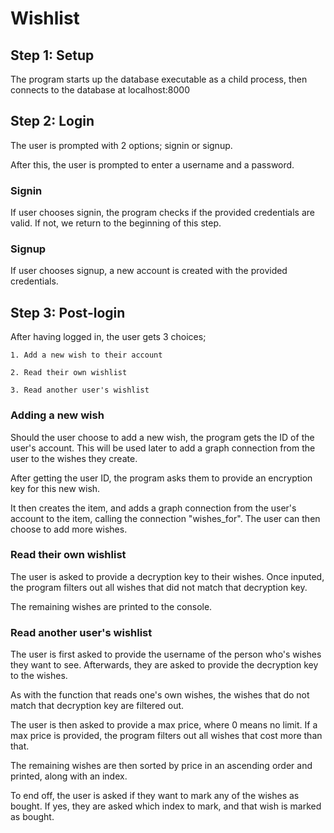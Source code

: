 # Wishlist

## Step 1: Setup

The program starts up the database executable as a child process, then connects to the database at localhost:8000

## Step 2: Login

The user is prompted with 2 options; signin or signup.

After this, the user is prompted to enter a username and a password.

### Signin

If user chooses signin, the program checks if the provided credentials are valid. If not, we return to the beginning of this step.

### Signup

If user chooses signup, a new account is created with the provided credentials.

## Step 3: Post-login

After having logged in, the user gets 3 choices;

    1. Add a new wish to their account

    2. Read their own wishlist

    3. Read another user's wishlist

### Adding a new wish

Should the user choose to add a new wish, the program gets the ID of the user's account. This will be used later to add a graph connection from the user to the wishes they create.

After getting the user ID, the program asks them to provide an encryption key for this new wish.

It then creates the item, and adds a graph connection from the user's account to the item, calling the connection "wishes_for". The user can then choose to add more wishes.

### Read their own wishlist

The user is asked to provide a decryption key to their wishes. Once inputed, the program filters out all wishes that did not match that decryption key.

The remaining wishes are printed to the console.

### Read another user's wishlist

The user is first asked to provide the username of the person who's wishes they want to see. Afterwards, they are asked to provide the decryption key to the wishes.

As with the function that reads one's own wishes, the wishes that do not match that decryption key are filtered out.

The user is then asked to provide a max price, where 0 means no limit. If a max price is provided, the program filters out all wishes that cost more than that.

The remaining wishes are then sorted by price in an ascending order and printed, along with an index.

To end off, the user is asked if they want to mark any of the wishes as bought. If yes, they are asked which index to mark, and that wish is marked as bought.
